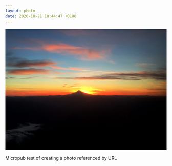 ```yaml
---
layout: photo
date: 2020-10-21 10:44:47 +0100
---
```

![](/images/sunset.jpg)
  
Micropub test of creating a photo referenced by URL

